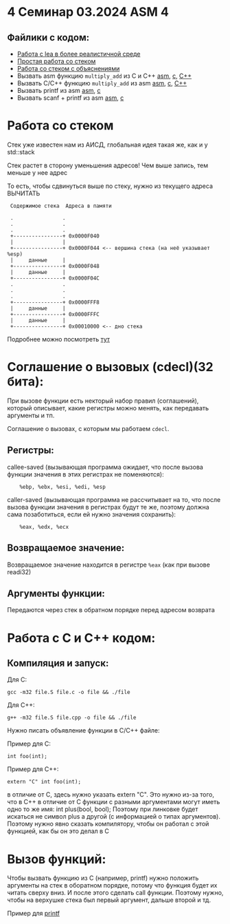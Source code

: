 # 4 Семинар 03.2024 ASM 4

## Файлики с кодом:
- [Работа с lea в более реалистичной среде](lea.S)
- [Простая работа со стеком](stack_simple.S)
- [Работа со стеком с объяснениями](stack_read_add.S)
- Вызвать asm функцию `multiply_add` из C и C++ [asm](multiply_add.S), [c](multiply_add.c), [C++](multiply_add.cpp)
- Вызвать C/C++ функцию `multiply_add` из asm [asm](multiply_add_reversed.S), [c](multiply_add_reversed.c), [C++](multiply_add_reversed.cpp)
- Вызвать printf из asm [asm](simple_printf.S), [c](simple_printf.c)
- Вызвать scanf + printf из asm [asm](call_scanf_printf.S), [c](call_scanf_printf.c)

# Работа со стеком

Стек уже известен нам из АИСД, глобальная идея такая же, как и у std::stack

Стек растет в сторону уменьшения адресов! Чем выше запись, тем меньше у нее адрес

То есть, чтобы сдвинуться выше по стеку, нужно из текущего адреса ВЫЧИТАТЬ

     Содержимое стека  Адреса в памяти

     .                .
     .                .
     .                .
     +----------------+ 0x0000F040
     |                |
     +----------------+ 0x0000F044 <-- вершина стека (на неё указывает %esp)
     |     данные     |
     +----------------+ 0x0000F048
     |     данные     |
     +----------------+ 0x0000F04C
     .                .
     .                .
     .                .
     +----------------+ 0x0000FFF8
     |     данные     |
     +----------------+ 0x0000FFFC
     |     данные     |
     +----------------+ 0x00010000 <-- дно стека

Подробнее можно посмотреть [тут](https://ru.wikibooks.org/wiki/%D0%90%D1%81%D1%81%D0%B5%D0%BC%D0%B1%D0%BB%D0%B5%D1%80_%D0%B2_Linux_%D0%B4%D0%BB%D1%8F_%D0%BF%D1%80%D0%BE%D0%B3%D1%80%D0%B0%D0%BC%D0%BC%D0%B8%D1%81%D1%82%D0%BE%D0%B2_C#%D0%A1%D1%82%D0%B5%D0%BA)

# Соглашение о вызовых (cdecl)(32 бита):

При вызове функции есть некторый набор правил (соглашений), который описывает, какие регистры можно менять, как передавать аргументы и тп.

Соглашение о вызовах, с которым мы работаем `cdecl`.

## Регистры:

callee-saved (вызывающая программа ожидает, что после вызова функции значения в этих регистрах не поменяются):

```
    %ebp, %ebx, %esi, %edi, %esp
```

caller-saved (вызывающая программа не рассчитывает на то, что после вызова функции значения в регистрах будут те же, поэтому должна сама позаботиться, если ей нужно значения сохранить):

```
    %eax, %edx, %ecx
```

## Возвращаемое значение:

Возвращаемое значение находится в регистре `%eax` (как при вызове readi32)

## Аргументы функции:

Передаются через стек в обратном порядке перед адресом возврата

# Работа с C и C++ кодом:

## Компиляция и запуск:

Для C:

```
gcc -m32 file.S file.c -o file && ./file
```

Для C++:

```
g++ -m32 file.S file.cpp -o file && ./file
```

Нужно писать объявление функции в C/C++ файле:

Пример для C:

```
int foo(int);
```

Пример для C++:

```
extern "C" int foo(int);
```

в отличие от C, здесь нужно указать extern "C".
Это нужно из-за того, что в C++ в отличие от C
функции с разными аргументами могут иметь одно то же имя: int plus(bool, bool);
Поэтому при линковке будет искаться не символ plus а другой (с информацией о типах аргументов).
Поэтому нужно явно сказать компилятору, чтобы он работал с этой функцией, как бы он это делал в C

# Вызов функций:

Чтобы вызвать функцию из C (например, printf) нужно положить аргументы на стек в оборатном порядке, потому что функция
будет их читать сверху вниз. И после этого сделать call функции. Поэтому нужно, чтобы на верхушке стека был первый аргумент, дальше второй и тд.

Пример для [printf](simple_printf.S)
